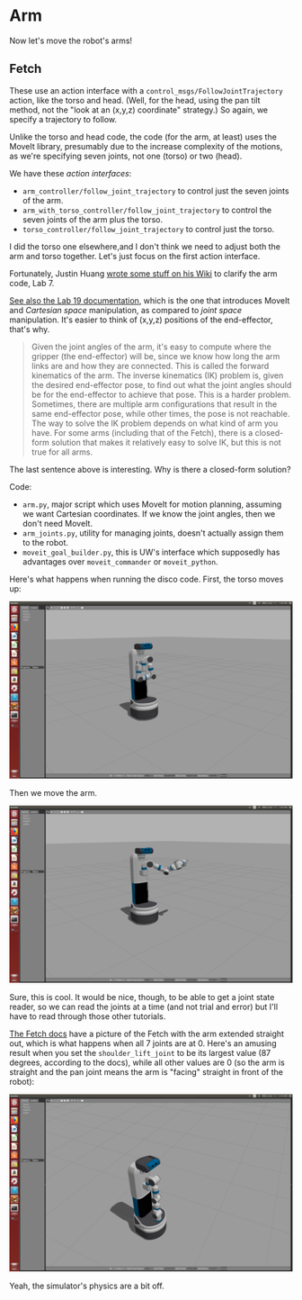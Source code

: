 # Arm

Now let's move the robot's arms!

## Fetch

These use an action interface with a `control_msgs/FollowJointTrajectory`
action, like the torso and head. (Well, for the head, using the pan tilt method,
not the "look at an (x,y,z) coordinate" strategy.) So again, we specify a
trajectory to follow. 

Unlike the torso and head code, the code (for the arm, at least) uses the MoveIt
library, presumably due to the increase complexity of the motions, as we're
specifying seven joints, not one (torso) or two (head).

We have these *action interfaces*:

- `arm_controller/follow_joint_trajectory` to control just the seven joints of
  the arm.
- `arm_with_torso_controller/follow_joint_trajectory` to control the seven
  joints of the arm plus the torso.
- `torso_controller/follow_joint_trajectory` to control just the torso.

I did the torso one elsewhere,and I don't think we need to adjust both the arm
and torso together. Let's just focus on the first action interface.

Fortunately, Justin Huang [wrote some stuff on his Wiki][1] to clarify the arm
code, Lab 7.

[See also the Lab 19 documentation][2], which is the one that introduces MoveIt
and *Cartesian space* manipulation, as compared to *joint space* manipulation.
It's easier to think of (x,y,z) positions of the end-effector, that's why.

> Given the joint angles of the arm, it's easy to compute where the gripper (the
> end-effector) will be, since we know how long the arm links are and how they
> are connected. This is called the forward kinematics of the arm. The inverse
> kinematics (IK) problem is, given the desired end-effector pose, to find out
> what the joint angles should be for the end-effector to achieve that pose.
> This is a harder problem. Sometimes, there are multiple arm configurations
> that result in the same end-effector pose, while other times, the pose is not
> reachable. The way to solve the IK problem depends on what kind of arm you
> have. For some arms (including that of the Fetch), there is a closed-form
> solution that makes it relatively easy to solve IK, but this is not true for
> all arms.

The last sentence above is interesting. Why is there a closed-form solution?

Code:

- `arm.py`, major script which uses MoveIt for motion planning, assuming we want
  Cartesian coordinates. If we know the joint angles, then we don't need MoveIt.
- `arm_joints.py`, utility for managing joints, doesn't actually assign them to
  the robot.
- `moveit_goal_builder.py`, this is UW's interface which supposedly has
  advantages over `moveit_commander` or `moveit_python`.

Here's what happens when running the disco code. First, the torso moves up:

![](images/move_1.png)

Then we move the arm.

![](images/move_2.png)

Sure, this is cool. It would be nice, though, to be able to get a joint state
reader, so we can read the joints at a time (and not trial and error) but I'll
have to read through those other tutorials.

[The Fetch docs][3] have a picture of the Fetch with the arm extended straight
out, which is what happens when all 7 joints are at 0. Here's an amusing result
when you set the `shoulder_lift_joint` to be its largest value (87 degrees,
according to the docs), while all other values are 0 (so the arm is straight and
the pan joint means the arm is "facing" straight in front of the robot):

![](images/move_3.png)

Yeah, the simulator's physics are a bit off.

[1]:https://github.com/cse481wi18/cse481wi18/wiki/Lab-7%3A-Controlling-the-arm
[2]:https://github.com/cse481wi18/cse481wi18/wiki/Lab-19%3A-Cartesian-space-manipulation
[3]:http://docs.fetchrobotics.com/robot_hardware.html
